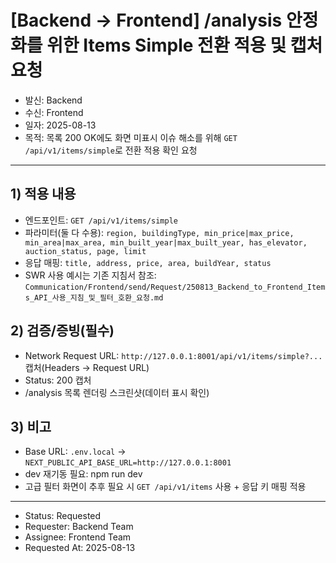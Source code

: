 # [Backend → Frontend] /analysis 안정화를 위한 Items Simple 전환 적용 및 캡처 요청

- 발신: Backend
- 수신: Frontend
- 일자: 2025-08-13
- 목적: 목록 200 OK에도 화면 미표시 이슈 해소를 위해 `GET /api/v1/items/simple`로 전환 적용 확인 요청

---

## 1) 적용 내용

- 엔드포인트: `GET /api/v1/items/simple`
- 파라미터(둘 다 수용): `region, buildingType, min_price|max_price, min_area|max_area, min_built_year|max_built_year, has_elevator, auction_status, page, limit`
- 응답 매핑: `title, address, price, area, buildYear, status`
- SWR 사용 예시는 기존 지침서 참조: `Communication/Frontend/send/Request/250813_Backend_to_Frontend_Items_API_사용_지침_및_필터_호환_요청.md`

## 2) 검증/증빙(필수)

- Network Request URL: `http://127.0.0.1:8001/api/v1/items/simple?...` 캡처(Headers → Request URL)
- Status: 200 캡처
- /analysis 목록 렌더링 스크린샷(데이터 표시 확인)

## 3) 비고

- Base URL: `.env.local` → `NEXT_PUBLIC_API_BASE_URL=http://127.0.0.1:8001`
- dev 재기동 필요: npm run dev
- 고급 필터 화면이 추후 필요 시 `GET /api/v1/items` 사용 + 응답 키 매핑 적용

---

- Status: Requested
- Requester: Backend Team
- Assignee: Frontend Team
- Requested At: 2025-08-13
